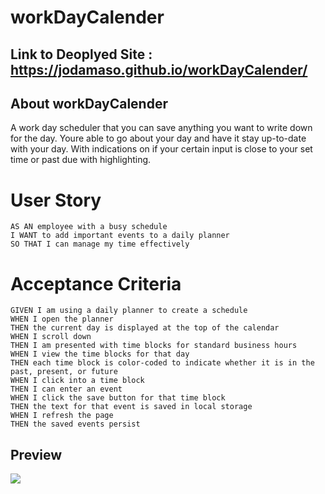 # workDayCalender

## Link to Deoplyed Site : https://jodamaso.github.io/workDayCalender/

## About workDayCalender
A work day scheduler that you can save anything you want to write down for the day. Youre able to go about your day and have it stay up-to-date with your day. With indications on if your certain input is close to your set time or past due with highlighting.


# User Story
```
AS AN employee with a busy schedule
I WANT to add important events to a daily planner
SO THAT I can manage my time effectively
```

# Acceptance Criteria
```
GIVEN I am using a daily planner to create a schedule
WHEN I open the planner
THEN the current day is displayed at the top of the calendar
WHEN I scroll down
THEN I am presented with time blocks for standard business hours
WHEN I view the time blocks for that day
THEN each time block is color-coded to indicate whether it is in the past, present, or future
WHEN I click into a time block
THEN I can enter an event
WHEN I click the save button for that time block
THEN the text for that event is saved in local storage
WHEN I refresh the page
THEN the saved events persist
```

## Preview 
![](https://cdn.discordapp.com/attachments/763615031438606337/938155620190789732/unknown.png)